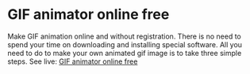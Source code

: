# GIF animator online free
Make GIF animation online and without registration. There is no need to spend your time on downloading and installing special software. All you need to do to make your own animated gif image is to take three simple steps.
See live: [GIF animator online free](http://toolster.net/create_gif)
